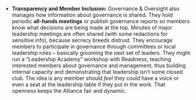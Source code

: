 - **Transparency and Member Inclusion:** Governance & Oversight also manages how information about governance is shared. They hold periodic **all-hands meetings** or publish governance reports so members know what decisions are being made at the top. Minutes of major leadership meetings are often shared (with some redactions for sensitive info), because secrecy breeds distrust. They encourage members to participate in governance through committees or local leadership roles – basically grooming the next set of leaders. They might run a “Leadership Academy” workshop with Readiness, teaching interested members about governance and management, thus building internal capacity and demonstrating that leadership isn’t some closed club. The idea is any member should _feel_ they could have a voice or even a seat at the leadership table if they put in the work. That openness keeps the Alliance fair and dynamic.
